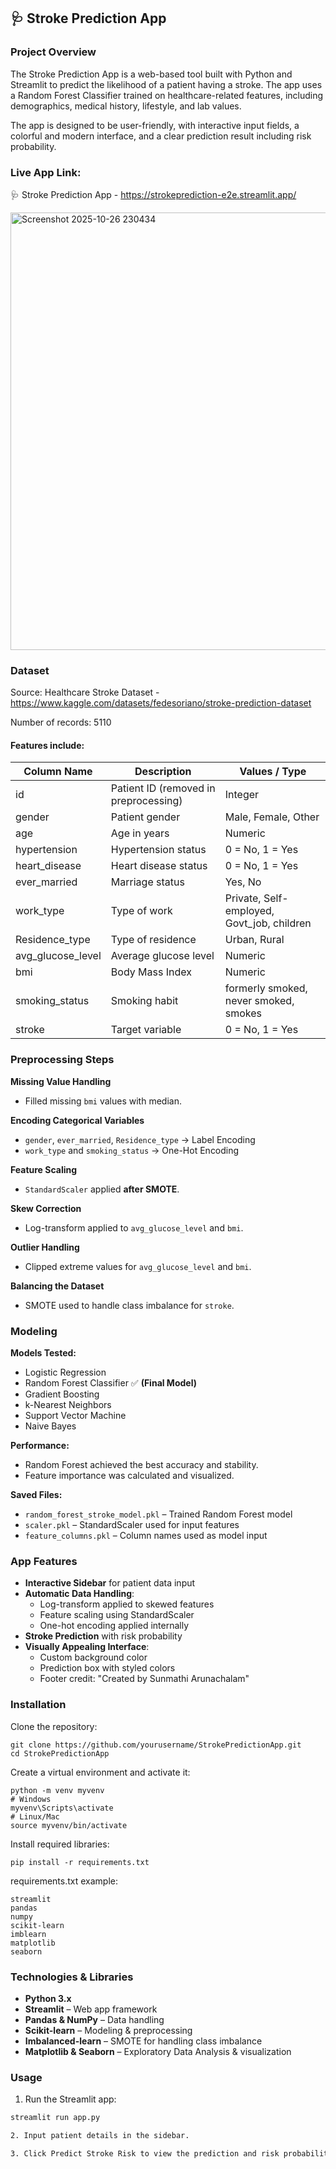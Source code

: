 ## 🩺 Stroke Prediction App

### Project Overview

The Stroke Prediction App is a web-based tool built with Python and Streamlit to predict the likelihood of a patient having a stroke. The app uses a Random Forest Classifier trained on healthcare-related features, including demographics, medical history, lifestyle, and lab values.

The app is designed to be user-friendly, with interactive input fields, a colorful and modern interface, and a clear prediction result including risk probability.

### Live App Link: 

🩺 Stroke Prediction App - https://strokeprediction-e2e.streamlit.app/

<img width="700" height="700" alt="Screenshot 2025-10-26 230434" src="https://github.com/user-attachments/assets/8accb1a1-45b4-451d-8c9f-eb347421440a" />

### Dataset

Source: Healthcare Stroke Dataset - https://www.kaggle.com/datasets/fedesoriano/stroke-prediction-dataset

Number of records: 5110

#### Features include:

| Column Name       | Description                           | Values / Type                              |
| ----------------- | ------------------------------------- | ------------------------------------------ |
| id                | Patient ID (removed in preprocessing) | Integer                                    |
| gender            | Patient gender                        | Male, Female, Other                        |
| age               | Age in years                          | Numeric                                    |
| hypertension      | Hypertension status                   | 0 = No, 1 = Yes                            |
| heart_disease     | Heart disease status                  | 0 = No, 1 = Yes                            |
| ever_married      | Marriage status                       | Yes, No                                    |
| work_type         | Type of work                          | Private, Self-employed, Govt_job, children |
| Residence_type    | Type of residence                     | Urban, Rural                               |
| avg_glucose_level | Average glucose level                 | Numeric                                    |
| bmi               | Body Mass Index                       | Numeric                                    |
| smoking_status    | Smoking habit                         | formerly smoked, never smoked, smokes      |
| stroke            | Target variable                       | 0 = No, 1 = Yes                            |

### Preprocessing Steps

**Missing Value Handling**  
- Filled missing `bmi` values with median.

**Encoding Categorical Variables**  
- `gender`, `ever_married`, `Residence_type` → Label Encoding  
- `work_type` and `smoking_status` → One-Hot Encoding  

**Feature Scaling**  
- `StandardScaler` applied **after SMOTE**.

**Skew Correction**  
- Log-transform applied to `avg_glucose_level` and `bmi`.

**Outlier Handling**  
- Clipped extreme values for `avg_glucose_level` and `bmi`.

**Balancing the Dataset**  
- SMOTE used to handle class imbalance for `stroke`.

### Modeling

**Models Tested:**  
- Logistic Regression  
- Random Forest Classifier ✅ **(Final Model)**  
- Gradient Boosting  
- k-Nearest Neighbors  
- Support Vector Machine  
- Naive Bayes  

**Performance:**  
- Random Forest achieved the best accuracy and stability.  
- Feature importance was calculated and visualized.  

**Saved Files:**  
- `random_forest_stroke_model.pkl` – Trained Random Forest model  
- `scaler.pkl` – StandardScaler used for input features  
- `feature_columns.pkl` – Column names used as model input


### App Features

- **Interactive Sidebar** for patient data input  
- **Automatic Data Handling**:  
  - Log-transform applied to skewed features  
  - Feature scaling using StandardScaler  
  - One-hot encoding applied internally  
- **Stroke Prediction** with risk probability  
- **Visually Appealing Interface**:  
  - Custom background color  
  - Prediction box with styled colors  
  - Footer credit: "Created by Sunmathi Arunachalam"

### Installation

Clone the repository:
```
git clone https://github.com/yourusername/StrokePredictionApp.git
cd StrokePredictionApp
```

Create a virtual environment and activate it:

```
python -m venv myvenv
# Windows
myvenv\Scripts\activate
# Linux/Mac
source myvenv/bin/activate
```

Install required libraries:
```
pip install -r requirements.txt
```

requirements.txt example:
```
streamlit
pandas
numpy
scikit-learn
imblearn
matplotlib
seaborn
```

### Technologies & Libraries

- **Python 3.x**
- **Streamlit** – Web app framework
- **Pandas & NumPy** – Data handling
- **Scikit-learn** – Modeling & preprocessing
- **Imbalanced-learn** – SMOTE for handling class imbalance
- **Matplotlib & Seaborn** – Exploratory Data Analysis & visualization

### Usage

1. Run the Streamlit app:

```bash
streamlit run app.py

2. Input patient details in the sidebar.

3. Click Predict Stroke Risk to view the prediction and risk probability.
